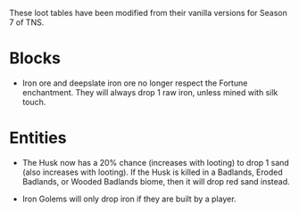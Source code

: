 These loot tables have been modified from their vanilla versions for Season 7 of TNS.

# Blocks

* Iron ore and deepslate iron ore no longer respect the Fortune enchantment. They will always drop 1 raw iron, unless mined with silk touch.

# Entities

* The Husk now has a 20% chance (increases with looting) to drop 1 sand (also increases with looting). If the Husk is killed in a Badlands, Eroded Badlands, or Wooded Badlands biome, then it will drop red sand instead.

* Iron Golems will only drop iron if they are built by a player.